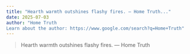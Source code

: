 ```yaml
---
title: "Hearth warmth outshines flashy fires. — Home Truth..."
date: 2025-07-03
author: "Home Truth
Learn about the author: https://www.google.com/search?q=Home+Truth"
---
```


> Hearth warmth outshines flashy fires. — Home Truth
